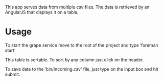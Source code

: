 This app serves data from multiple csv files.
The data is retrieved by an AngularJS that displays it on a table.

Usage
===
To start the grape service move to the root of the project and type
'foreman start'

This table is sortable.
To sort by any column just click on the header.

To save data to the 'bin/incoming.csv' file, just type on the input box
and hit submit.
